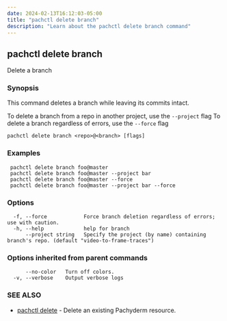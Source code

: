 ```yaml
---
date: 2024-02-13T16:12:03-05:00
title: "pachctl delete branch"
description: "Learn about the pachctl delete branch command"
---
```


## pachctl delete branch

Delete a branch

### Synopsis

This command deletes a branch while leaving its commits intact. 

 To delete a branch from a repo in another project, use the `--project` flag 
 To delete a branch regardless of errors, use the `--force` flag 


```
pachctl delete branch <repo>@<branch> [flags]
```

### Examples

```
 pachctl delete branch foo@master 
 pachctl delete branch foo@master --project bar 
 pachctl delete branch foo@master --force 
 pachctl delete branch foo@master --project bar --force 

```

### Options

```
  -f, --force            Force branch deletion regardless of errors; use with caution.
  -h, --help             help for branch
      --project string   Specify the project (by name) containing branch's repo. (default "video-to-frame-traces")
```

### Options inherited from parent commands

```
      --no-color   Turn off colors.
  -v, --verbose    Output verbose logs
```

### SEE ALSO

* [pachctl delete](../pachctl_delete)	 - Delete an existing Pachyderm resource.

